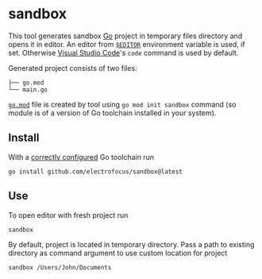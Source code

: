 # sandbox
This tool generates sandbox [Go](https://go.dev) project in temporary files directory and opens it in editor. An editor from [`$EDITOR`](https://askubuntu.com/a/432530) environment variable is used, if set. Otherwise [Visual Studio Code](https://code.visualstudio.com)'s `code` command is used by default.

Generated project consists of two files:
```
├── go.mod
└── main.go
```
[`go.mod`](https://go.dev/doc/tutorial/create-module) file is created by tool using `go mod init sandbox` command (so module is of a version of Go toolchain installed in your system).
## Install
With a [correctly configured](https://go.dev/doc/install#testing) Go toolchain run
```
go install github.com/electrofocus/sandbox@latest
```
## Use
To open editor with fresh project run
```
sandbox
```

By default, project is located in temporary directory. Pass a path to existing directory as command argument to use custom location for project
```
sandbox /Users/John/Documents
```